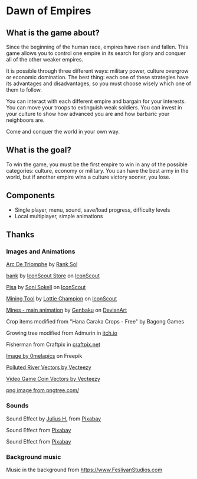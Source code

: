 # Dawn of Empires

## What is the game about?

Since the beginning of the human race, empires have risen and fallen. This game allows you to control one empire in its search for glory and conquer all of the other weaker empires.

It is possible through three different ways: military power, culture overgrow or economic domination. The best thing: each one of these strategies have its advantages and disadvantages, so you must choose wisely which one of them to follow.

You can interact with each different empire and bargain for your interests. You can move your troops to extinguish weak soldiers. You can invest in your culture to show how advanced you are and how barbaric your neighboors are.

Come and conquer the world in your own way.

## What is the **goal**?

To win the game, you must be the first empire to win in any of the possible categories: culture, economy or military. You can have the best army in the world, but if another empire wins a culture victory sooner, you lose.

## Components
- Single player, menu, sound, save/load progress, difficulty levels
- Local multiplayer, simple animations

## Thanks

### Images and Animations

<a href="https://iconscout.com/icons/arc-de-triomphe" class="text-underline font-size-sm" target="_blank">Arc De Triomphe</a> by <a href="https://iconscout.com/contributors/promotion-king" class="text-underline font-size-sm" target="_blank">Rank Sol</a>

<a href="https://iconscout.com/icons/bank" class="text-underline font-size-sm" target="_blank">bank</a> by <a href="https://iconscout.com/contributors/iconscout" class="text-underline font-size-sm">IconScout Store</a> on <a href="https://iconscout.com" class="text-underline font-size-sm">IconScout</a>

<a href="https://iconscout.com/icons/pisa" class="text-underline font-size-sm" target="_blank">Pisa</a> by <a href="https://iconscout.com/contributors/sonisokell" class="text-underline font-size-sm">Soni Sokell</a> on <a href="https://iconscout.com" class="text-underline font-size-sm">IconScout</a>

<a href="https://iconscout.com/lottie-animations/mining-tool" class="text-underline font-size-sm" target="_blank">Mining Tool</a> by <a href="https://iconscout.com/contributors/warishyy-naseer" class="text-underline font-size-sm">Lottie Champion</a> on <a href="https://iconscout.com" class="text-underline font-size-sm">IconScout</a>

<a href="https://www.deviantart.com/genbaku/art/Mines-main-animation-509725488" class="text-underline font-size-sm" target="_blank">Mines - main animation</a> by <a href="https://www.deviantart.com/genbaku/gallery" class="text-underline font-size-sm">Genbaku</a> on <a href="https://www.deviantart.com/" class="text-underline font-size-sm">DevianArt</a>

Crop items modified from "Hana Caraka Crops - Free" by Bagong Games

Growing tree modified from Admurin in [itch.io](https://admurin.itch.io/nature-trees)

Fisherman from Craftpix in [craftpix.net](https://craftpix.net/freebies/free-fishing-game-assets-pixel-art-pack/?utm_campaign=Website&utm_source=itch.io&utm_medium=public)

<a href="https://www.freepik.com/free-vector/different-wall-textures_959312.htm#query=pixel%20dirt&position=3&from_view=keyword&track=ais_user&uuid=8868f63b-cbb3-4917-b35c-283bb7f886f3">Image by 0melapics</a> on Freepik

<a href="https://www.vecteezy.com/free-vector/polluted-river">Polluted River Vectors by Vecteezy</a>

<a href="https://www.vecteezy.com/free-vector/video-game-coin">Video Game Coin Vectors by Vecteezy</a>

<a href='https://pngtree.com/freepng/farmer-pixel-art-character-icon-design_8744094.html'>png image from pngtree.com/</a>

### Sounds

Sound Effect by <a href="https://pixabay.com/users/juliush-3921568/?utm_source=link-attribution&utm_medium=referral&utm_campaign=music&utm_content=8185">Julius H.</a> from <a href="https://pixabay.com//?utm_source=link-attribution&utm_medium=referral&utm_campaign=music&utm_content=8185">Pixabay</a>

Sound Effect from <a href="https://pixabay.com/?utm_source=link-attribution&utm_medium=referral&utm_campaign=music&utm_content=54150">Pixabay</a>

Sound Effect from <a href="https://pixabay.com/sound-effects/?utm_source=link-attribution&utm_medium=referral&utm_campaign=music&utm_content=48741">Pixabay</a>

### Background music

Music in the background from https://www.FesliyanStudios.com
